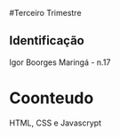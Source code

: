 #Terceiro Trimestre

## Identificação
Igor Boorges Maringá - n.17

# Coonteudo
HTML, CSS e Javascrypt
